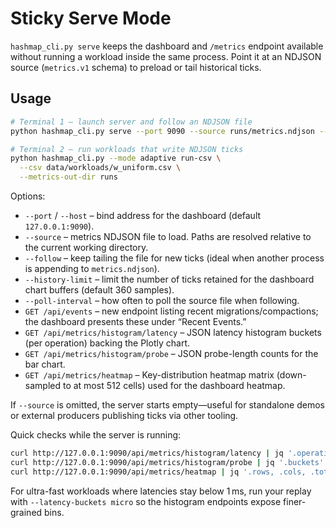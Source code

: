 # Sticky Serve Mode

`hashmap_cli.py serve` keeps the dashboard and `/metrics` endpoint available without
running a workload inside the same process. Point it at an NDJSON source
(`metrics.v1` schema) to preload or tail historical ticks.

## Usage

```bash
# Terminal 1 – launch server and follow an NDJSON file
python hashmap_cli.py serve --port 9090 --source runs/metrics.ndjson --follow

# Terminal 2 – run workloads that write NDJSON ticks
python hashmap_cli.py --mode adaptive run-csv \
  --csv data/workloads/w_uniform.csv \
  --metrics-out-dir runs
```

Options:

- `--port` / `--host` – bind address for the dashboard (default `127.0.0.1:9090`).
- `--source` – metrics NDJSON file to load. Paths are resolved relative to the
  current working directory.
- `--follow` – keep tailing the file for new ticks (ideal when another process is
  appending to `metrics.ndjson`).
- `--history-limit` – limit the number of ticks retained for the dashboard chart
  buffers (default 360 samples).
- `--poll-interval` – how often to poll the source file when following.
- `GET /api/events` – new endpoint listing recent migrations/compactions; the
  dashboard presents these under “Recent Events.”
- `GET /api/metrics/histogram/latency` – JSON latency histogram buckets (per
  operation) backing the Plotly chart.
- `GET /api/metrics/histogram/probe` – JSON probe-length counts for the bar
  chart.
- `GET /api/metrics/heatmap` – Key-distribution heatmap matrix (down-sampled to
  at most 512 cells) used for the dashboard heatmap.

If `--source` is omitted, the server starts empty—useful for standalone demos or
external producers publishing ticks via other tooling.

Quick checks while the server is running:

```bash
curl http://127.0.0.1:9090/api/metrics/histogram/latency | jq '.operations.overall'
curl http://127.0.0.1:9090/api/metrics/histogram/probe | jq '.buckets'
curl http://127.0.0.1:9090/api/metrics/heatmap | jq '.rows, .cols, .total'
```

For ultra-fast workloads where latencies stay below 1 ms, run your replay with
`--latency-buckets micro` so the histogram endpoints expose finer-grained bins.

